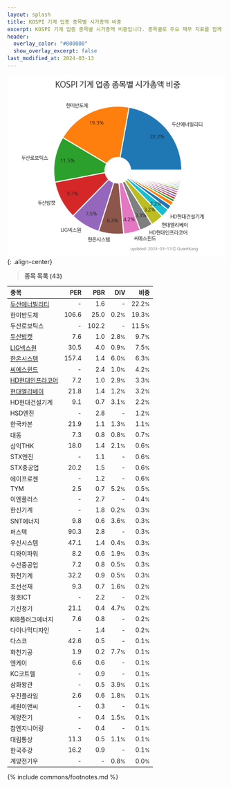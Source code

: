 ```yaml
---
layout: splash
title: KOSPI 기계 업종 종목별 시가총액 비중
excerpt: KOSPI 기계 업종 종목별 시가총액 비중입니다. 종목별로 주요 재무 지표를 함께 표시합니다.
header:
  overlay_color: "#800000"
  show_overlay_excerpt: false
last_modified_at: 2024-03-13
---
```



![KOSPI 기계 업종 종목별 시가총액 비중](/stats/sector/images/kospi_업종_기계_종목.png){: .align-center}


> **종목 목록 (43)**<a id="list"></a>

| **종목** | **PER** | **PBR** | **DIV** | **비중** |
| :------- | ------: | ------: | ------: | -------: |
| [두산에너빌리티](/034020/) | - | 1.6 | - | 22.2<small>%</small> |
| 한미반도체 | 106.6 | 25.0 | 0.2<small>%</small> | 19.3<small>%</small> |
| 두산로보틱스 | - | 102.2 | - | 11.5<small>%</small> |
| [두산밥캣](/241560/) | 7.6 | 1.0 | 2.8<small>%</small> | 9.7<small>%</small> |
| [LIG넥스원](/079550/) | 30.5 | 4.0 | 0.9<small>%</small> | 7.5<small>%</small> |
| [한온시스템](/018880/) | 157.4 | 1.4 | 6.0<small>%</small> | 6.3<small>%</small> |
| [씨에스윈드](/112610/) | - | 2.4 | 1.0<small>%</small> | 4.2<small>%</small> |
| [HD현대인프라코어](/042670/) | 7.2 | 1.0 | 2.9<small>%</small> | 3.3<small>%</small> |
| [현대엘리베이](/017800/) | 21.8 | 1.4 | 1.2<small>%</small> | 3.2<small>%</small> |
| HD현대건설기계 | 9.1 | 0.7 | 3.1<small>%</small> | 2.2<small>%</small> |
| HSD엔진 | - | 2.8 | - | 1.2<small>%</small> |
| 한국카본 | 21.9 | 1.1 | 1.3<small>%</small> | 1.1<small>%</small> |
| 대동 | 7.3 | 0.8 | 0.8<small>%</small> | 0.7<small>%</small> |
| 삼익THK | 18.0 | 1.4 | 2.1<small>%</small> | 0.6<small>%</small> |
| STX엔진 | - | 1.1 | - | 0.6<small>%</small> |
| STX중공업 | 20.2 | 1.5 | - | 0.6<small>%</small> |
| 에이프로젠 | - | 1.2 | - | 0.6<small>%</small> |
| TYM | 2.5 | 0.7 | 5.2<small>%</small> | 0.5<small>%</small> |
| 이엔플러스 | - | 2.7 | - | 0.4<small>%</small> |
| 한신기계 | - | 1.8 | 0.2<small>%</small> | 0.3<small>%</small> |
| SNT에너지 | 9.8 | 0.6 | 3.6<small>%</small> | 0.3<small>%</small> |
| 퍼스텍 | 90.3 | 2.8 | - | 0.3<small>%</small> |
| 우신시스템 | 47.1 | 1.4 | 0.4<small>%</small> | 0.3<small>%</small> |
| 디와이파워 | 8.2 | 0.6 | 1.9<small>%</small> | 0.3<small>%</small> |
| 수산중공업 | 7.2 | 0.8 | 0.5<small>%</small> | 0.3<small>%</small> |
| 화천기계 | 32.2 | 0.9 | 0.5<small>%</small> | 0.3<small>%</small> |
| 조선선재 | 9.3 | 0.7 | 1.6<small>%</small> | 0.2<small>%</small> |
| 청호ICT | - | 2.2 | - | 0.2<small>%</small> |
| 기신정기 | 21.1 | 0.4 | 4.7<small>%</small> | 0.2<small>%</small> |
| KIB플러그에너지 | 7.6 | 0.8 | - | 0.2<small>%</small> |
| 다이나믹디자인 | - | 1.4 | - | 0.2<small>%</small> |
| 다스코 | 42.6 | 0.5 | - | 0.1<small>%</small> |
| 화천기공 | 1.9 | 0.2 | 7.7<small>%</small> | 0.1<small>%</small> |
| 엔케이 | 6.6 | 0.6 | - | 0.1<small>%</small> |
| KC코트렐 | - | 0.9 | - | 0.1<small>%</small> |
| 삼화왕관 | - | 0.5 | 3.9<small>%</small> | 0.1<small>%</small> |
| 우진플라임 | 2.6 | 0.6 | 1.8<small>%</small> | 0.1<small>%</small> |
| 세원이앤씨 | - | 0.3 | - | 0.1<small>%</small> |
| 계양전기 | - | 0.4 | 1.5<small>%</small> | 0.1<small>%</small> |
| 참엔지니어링 | - | 0.4 | - | 0.1<small>%</small> |
| 대림통상 | 11.3 | 0.5 | 1.1<small>%</small> | 0.1<small>%</small> |
| 한국주강 | 16.2 | 0.9 | - | 0.1<small>%</small> |
| 계양전기우 | - | - | 0.8<small>%</small> | 0.0<small>%</small> |

{% include commons/footnotes.md %}